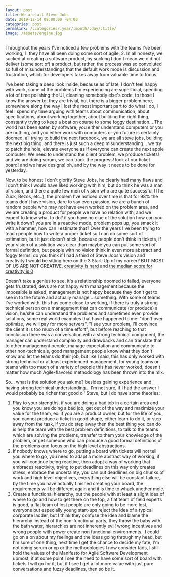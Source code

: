 ```yaml
---
layout: post
title: We are all Steve Jobs
date: 2019-12-14 09:00:00 -04:00
categories: post
permalink: /:categories/:year/:month/:day/:title/
image: /assets/engine.jpg
---
```


Throughout the years I've noticed a few problems with the teams I've been working, 1. they have all been doing some sort of agile, 2. In all honesty, we sucked at creating a software product, by sucking I don't mean we did not deliver (some sort of) a product, but rather, the process was so convoluted so full of misunderstandings that the default work mode is discussion and frustration, which for developers takes away from valuable time to focus.

I've been taking a deep look inside, because as of late, I don't feel happy with work, some of the problems I'm experiencing are superficial, spending a lot of time polishing the UI, cleaning somebody else's code, to those I know the answer to, they are trivial, but there is a bigger problem here, somewhere along the way I lost the most important part to do what I do, I feel I spend my time arguing with teams about communication, about specifications, about working together, about building the right thing, constantly trying to keep a boat on course to some foggy destination... The world has been eaten by software, you either understand computers or you are nothing, and you either work with computers or you future is certainly doomed, all trying to build the next facebook, we are all steve jobs, building the next big thing, and there is just such a deep misunderstanding... we try to patch the hole, elevate everyone as if everyone can create the next apple computer! We need to understand the client problem, we produce tickets! and we are doing scrum, we can track the progress! look at our ticket board! and we have designs! oh, and by the way it needs to be done for yesterday.

Now, to be honest I don't glorify Steve Jobs, he clearly had many flaws and I don't think I would have liked working with him, but do think he was a man of vision, and there a quite few men of vision who are quite successful (The Zuck, Bezos, etc..), the problem I've noticed over time is that for 98% the teams don't have vision, dare to say even passion, we are a bunch of random people who may not have even worked on the problem area, and we are creating a product for people we have no relation with, and we expect to know what to do? if you have no clue of the solution how can you write it down? you are in a reactive mode, problem pops up, you smack it with a hammer, how can I estimate that? Over the years I've been trying to teach people how to write a proper ticket so I can do some sort of estimation, but it just doesn't stick, because people don't think in tickets, if your vision of a solution was clear than maybe you can put some sort of formal definition, but people with no vision think in even more abstract and foggy terms, do you think if I had a third of Steve Jobs's vision and creativity I would be sitting here on the 3 Start-Up of my career? BUT MOST OF US ARE NOT CREATIVE, [creativity is hard](https://www.youtube.com/watch?v=ocDli45faiw) and [the median score for creativity is 0](https://www.youtube.com/watch?v=kYYJlNbV1OM&feature=youtu.be&t=23m40s)

Doesn't take a genius to see, it's a relationship doomed to failed, everyone gets frustrated, devs are not happy with management because the impossible is asked, management is not happy because they don't get to see in to the future and actually manage... something. With some of teams I've worked with, this has come close to working, if there is truly a strong technical person on a management that can communicate (or produce) a vision, he/she can understand the problems and sometimes even provide solutions, some real world examples that have happened to me: "don't over optimize, we will pay for more servers", "I see your problem, I'll convince the client it is too much of a time effort", but before reaching to that conclusion there was a conversation with a strong technical component, the manager can understand complexity and drawbacks and can translate that to other management people, manage expectation and communicate to other non-technicals, good management people know what they don't know and let the teams do their job, but like I said, this has only worked with strong technical or at least experienced management, for young teams or teams with too much of a variety of people this has never worked, doesn't matter how much Agile-flavored methodology has been thrown into the mix.

So... what is the solution you ask me? besides gaining experience and having strong technical understanding... I'm not sure, if I had the answer I would probably be richer that good ol' Steve, but I do have some theories:

1. Play to your strengths, if you are doing a bad job in a certain area and you know you are doing a bad job, get out of the way and maximize your value for the team, ex: if you are a product owner, but for the life of you, you cannot produce a ticket in good shape, either learn to do it, or step away from the task, if you do step away then the best thing you can do is help the team with the best problem definitions, to talk to the teams which are solving the problems, transfer to them your knowledge of the problem, or get someone who can produce a good formal definitions of the problems and focus on the high level abstractions.
2. If nobody knows where to go, putting a board with tickets will not tell you where to go, you need to adapt a more abstract way of working, if you will continue being reactive, then adopt a way of working that embraces reactivity, trying to put deadlines on this way only creates stress, embrace the uncertainty, you can put deadlines on big chunks of work and high level objectives, everything else will be constant failure, by the time you have actually finished creating your board, the requirements will be different again and it is time to whack another mole.
3. Create a functional hierarchy, put the people with at least a slight idea of where to go and how to get there on the top, a flat team of field experts is good, a flat team of lost people are only going to be more lost, everyone but especially young start-ups reject the idea of a typical corporate ladder, but I think they confuse the idea and blame the hierarchy instead of the non-functional parts, they throw the baby with the bath water, hierarchies are not inherently evil! wrong incentives and wrong people with power create non functional environments.  I could go on a on about my feelings and the ideas going through my head, but I'm sure of one thing, next time I get the chance to decide my fate, I'm not doing scrum or xp or the methodologies I now consider fads, I still hold the values of the Manifesto for Agile Software Development upmost, if at some point I see the need to have some sort of board with tickets I will go for it, but if I see I get a lot more value with just pure conversations and fuzzy deadlines, then so be it.
